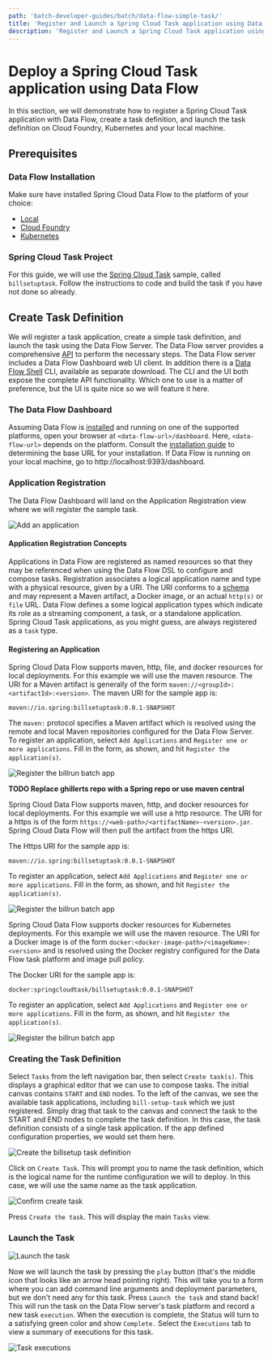 ```yaml
---
path: 'batch-developer-guides/batch/data-flow-simple-task/'
title: 'Register and Launch a Spring Cloud Task application using Data Flow'
description: 'Register and Launch a Spring Cloud Task application using Data Flow'
---
```


# Deploy a Spring Cloud Task application using Data Flow

In this section, we will demonstrate how to register a Spring Cloud Task application with Data Flow, create a task definition, and launch the task definition on Cloud Foundry, Kubernetes and your local machine.

## Prerequisites

### Data Flow Installation

Make sure have installed Spring Cloud Data Flow to the platform of your choice:

- [Local](%currentPath%/installation/local/)
- [Cloud Foundry](%currentPath%/installation/cloudfoundry)
- [Kubernetes](%currentPath%/installation/kubernetes/)

### Spring Cloud Task Project

For this guide, we will use the [Spring Cloud Task](%currentPath%/batch-developer-guides/batch/simple-task) sample, called `billsetuptask`.
Follow the instructions to code and build the task if you have not done so already.

## Create Task Definition

We will register a task application, create a simple task definition, and launch the task using the Data Flow Server.
The Data Flow server provides a comprehensive [API](http://docs.spring.io/spring-cloud-dataflow/docs/current/reference/htmlsingle/#api-guide) to perform the necessary steps.
The Data Flow server includes a Data Flow Dashboard web UI client. In addition there is a [Data Flow Shell](http://docs.spring.io/spring-cloud-dataflow/docs/current/reference/htmlsingle/#shell) CLI, available as separate download.
The CLI and the UI both expose the complete API functionality.
Which one to use is a matter of preference, but the UI is quite nice so we will feature it here.

### The Data Flow Dashboard

Assuming Data Flow is [installed](%currentPath%/installation/) and running on one of the supported platforms, open your browser at `<data-flow-url>/dashboard`. Here, `<data-flow-url>` depends on the platform. Consult the [installation guide](%currentPath%/installation) to determining the base URL for your installation. If Data Flow is running on your local machine, go to http://localhost:9393/dashboard.

### Application Registration

The Data Flow Dashboard will land on the Application Registration view where we will register the sample task.

![Add an application](images/SCDF-add-applications.png)

#### Application Registration Concepts

Applications in Data Flow are registered as named resources so that they may be referenced when using the Data Flow DSL to configure and compose tasks.
Registration associates a logical application name and type with a physical resource, given by a URI.
The URI conforms to a [schema](http://docs.spring.io/spring-cloud-dataflow/docs/current/reference/htmlsingle/#spring-cloud-dataflow-register-stream-apps) and may represent a Maven artifact, a Docker image, or an actual `http(s)` or `file` URL.
Data Flow defines a some logical application types which indicate its role as a streaming component, a task, or a standalone application.
Spring Cloud Task applications, as you might guess, are always registered as a `task` type.

#### Registering an Application

<!--TABS-->

<!--Local-->

Spring Cloud Data Flow supports maven, http, file, and docker resources for local deployments. For this example we will use the maven resource.
The URI for a Maven artifact is generally of the form `maven://<groupId>:<artifactId>:<version>`. The maven URI for the sample app is:

```
maven://io.spring:billsetuptask:0.0.1-SNAPSHOT
```

The `maven:` protocol specifies a Maven artifact which is resolved using the remote and local Maven repositories configured for the Data Flow Server.
To register an application, select `Add Applications` and `Register one or more applications`. Fill in the form, as shown, and hit `Register the application(s)`.

![Register the billrun batch app](images/SCDF-register-task-app-maven.png)

<!--CloudFoundry-->

**TODO Replace ghillerts repo with a Spring repo or use maven central**

Spring Cloud Data Flow supports maven, http, and docker resources for local deployments. For this example we will use a http resource. The URI for a https is of the form `https://<web-path>/<artifactName>-<version>.jar`. Spring Cloud Data Flow will then pull the artifact from the https URI.

The Https URI for the sample app is:

```
maven://io.spring:billsetuptask:0.0.1-SNAPSHOT
```

To register an application, select `Add Applications` and `Register one or more applications`. Fill in the form, as shown, and hit `Register the application(s)`.

![Register the billrun batch app](images/SCDF-register-task-app-http.png)

<!--Kubernetes-->

Spring Cloud Data Flow supports docker resources for Kubernetes deployments. For this example we will use the maven resource.
The URI for a Docker image is of the form `docker:<docker-image-path>/<imageName>:<version>` and is resolved using the Docker registry configured for the Data Flow task platform and image pull policy.

The Docker URI for the sample app is:

```
docker:springcloudtask/billsetuptask:0.0.1-SNAPSHOT
```

To register an application, select `Add Applications` and `Register one or more applications`. Fill in the form, as shown, and hit `Register the application(s)`.

![Register the billrun batch app](images/SCDF-register-task-app-docker.png)

<!--END_TABS-->

### Creating the Task Definition

Select `Tasks` from the left navigation bar, then select `Create task(s)`.
This displays a graphical editor that we can use to compose tasks.
The initial canvas contains `START` and `END` nodes. To the left of the canvas, we see the available task applications, including `bill-setup-task` which we just registered.
Simply drag that task to the canvas and connect the task to the START and END nodes to complete the task definition.
In this case, the task definition consists of a single task application.
If the app defined configuration properties, we would set them here.

![Create the billsetup task definition](images/SCDF-create-task.png)

Click on `Create Task`.
This will prompt you to name the task definition, which is the logical name for the runtime configuration we will to deploy.
In this case, we will use the same name as the task application.

![Confirm create task](images/SCDF-confirm-create-task.png)

Press `Create the task`.
This will display the main `Tasks` view.

### Launch the Task

![Launch the task](images/SCDF-launch-task.png)

Now we will launch the task by pressing the `play` button (that's the middle icon that looks like an arrow head pointing right).
This will take you to a form where you can add command line arguments and deployment parameters, but we don't need any for this task.
Press `Launch the task` and stand back!
This will run the task on the Data Flow server's task platform and record a new task `execution`.
When the execution is complete, the Status will turn to a satisfying green color and show `Complete.`
Select the `Executions` tab to view a summary of executions for this task.

![Task executions](images/SCDF-task-executions.png)
